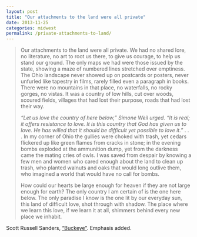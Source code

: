 ```yaml
---
layout: post
title: "Our attachments to the land were all private"
date: 2013-11-25
categories: midwest
permalink: /private-attachments-to-land/
---
```


> Our attachments to the land were all private. We had no shared lore, no literature, no art to root us there, to give us courage, to help us stand our ground. The only maps we had were those issued by the state, showing a maze of numbered lines stretched over emptiness. The Ohio landscape never showed up on postcards or posters, never unfurled like tapestry in films, rarely filled even a paragraph in books. There were no mountains in that place, no waterfalls, no rocky gorges, no vistas. It was a country of low hills, cut over woods, scoured fields, villages that had lost their purpose, roads that had lost their way.
> 
> *“Let us love the country of here below,” Simone Weil urged. “It is real; it offers resistance to love. It is this country that God has given us to love. He has willed that it should be difficult yet possible to love it.”* . . . In my corner of Ohio the gullies were choked with trash, yet cedars flickered up like green flames from cracks in stone; in the evening bombs exploded at the ammunition dump, yet from the darkness came the mating cries of owls. I was saved from despair by knowing a few men and women who cared enough about the land to clean up trash, who planted walnuts and oaks that would long outlive them, who imagined a world that would have no call for bombs.
> 
> How could our hearts be large enough for heaven if they are not large enough for earth? The only country I am certain of is the one here below. The only paradise I know is the one lit by our everyday sun, this land of difficult love, shot through with shadow. The place where we learn this love, if we learn it at all, shimmers behind every new place we inhabit.

Scott Russell Sanders, [“Buckeye"](http://books.google.com/books?id=n8Z4MHxuHgUC&lpg=PP1&dq=writing%20from%20the%20center&pg=PA1#v=onepage&q=buckeye&f=false). Emphasis added.